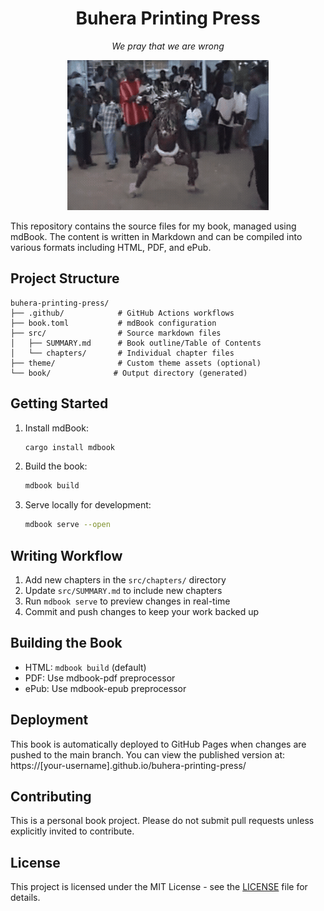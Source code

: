 

<h1 align="center">Buhera Printing Press</h1>
<p align="center"><em>We pray that we are wrong</em></p>

<p align="center">
  <img src="chigure-raw.gif" alt="Logo">
</p>

This repository contains the source files for my book, managed using mdBook. The content is written in Markdown and can be compiled into various formats including HTML, PDF, and ePub.

## Project Structure

```
buhera-printing-press/
├── .github/            # GitHub Actions workflows
├── book.toml           # mdBook configuration
├── src/                # Source markdown files
│   ├── SUMMARY.md      # Book outline/Table of Contents
│   └── chapters/       # Individual chapter files
├── theme/              # Custom theme assets (optional)
└── book/              # Output directory (generated)
```

## Getting Started

1. Install mdBook:
   ```bash
   cargo install mdbook
   ```

2. Build the book:
   ```bash
   mdbook build
   ```

3. Serve locally for development:
   ```bash
   mdbook serve --open
   ```

## Writing Workflow

1. Add new chapters in the `src/chapters/` directory
2. Update `src/SUMMARY.md` to include new chapters
3. Run `mdbook serve` to preview changes in real-time
4. Commit and push changes to keep your work backed up

## Building the Book

- HTML: `mdbook build` (default)
- PDF: Use mdbook-pdf preprocessor
- ePub: Use mdbook-epub preprocessor

## Deployment

This book is automatically deployed to GitHub Pages when changes are pushed to the main branch. You can view the published version at: https://[your-username].github.io/buhera-printing-press/

## Contributing

This is a personal book project. Please do not submit pull requests unless explicitly invited to contribute.

## License

This project is licensed under the MIT License - see the [LICENSE](LICENSE) file for details.
